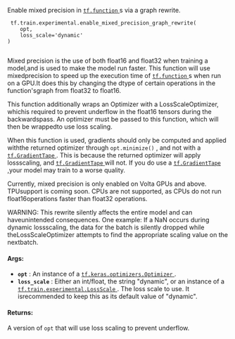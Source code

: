 Enable mixed precision in [ `tf.function` ](https://tensorflow.google.cn/api_docs/python/tf/function)s via a graph rewrite.

```
 tf.train.experimental.enable_mixed_precision_graph_rewrite(
    opt,
    loss_scale='dynamic'
)
 
```

Mixed precision is the use of both float16 and float32 when training a model,and is used to make the model run faster. This function will use mixedprecision to speed up the execution time of [ `tf.function` ](https://tensorflow.google.cn/api_docs/python/tf/function)s when run on a GPU.It does this by changing the dtype of certain operations in the function'sgraph from float32 to float16.

This function additionally wraps an Optimizer with a LossScaleOptimizer, whichis required to prevent underflow in the float16 tensors during the backwardspass. An optimizer must be passed to this function, which will then be wrappedto use loss scaling.

When this function is used, gradients should only be computed and applied withthe returned optimizer through  `opt.minimize()` , and not with a[ `tf.GradientTape` ](https://tensorflow.google.cn/api_docs/python/tf/GradientTape). This is because the returned optimizer will apply lossscaling, and [ `tf.GradientTape` ](https://tensorflow.google.cn/api_docs/python/tf/GradientTape) will not. If you do use a [ `tf.GradientTape` ](https://tensorflow.google.cn/api_docs/python/tf/GradientTape),your model may train to a worse quality.

Currently, mixed precision is only enabled on Volta GPUs and above. TPUsupport is coming soon. CPUs are not supported, as CPUs do not run float16operations faster than float32 operations.

WARNING: This rewrite silently affects the entire model and can haveunintended consequences. One example: If a NaN occurs during dynamic lossscaling, the data for the batch is silently dropped while theLossScaleOptimizer attempts to find the appropriate scaling value on the nextbatch.

#### Args:
- **`opt`** : An instance of a [ `tf.keras.optimizers.Optimizer` ](https://tensorflow.google.cn/api_docs/python/tf/keras/optimizers/Optimizer).
- **`loss_scale`** : Either an int/float, the string "dynamic", or an instance of a[ `tf.train.experimental.LossScale` ](https://tensorflow.google.cn/api_docs/python/tf/train/experimental/LossScale). The loss scale to use. It isrecommended to keep this as its default value of "dynamic".


#### Returns:
A version of  `opt`  that will use loss scaling to prevent underflow.


